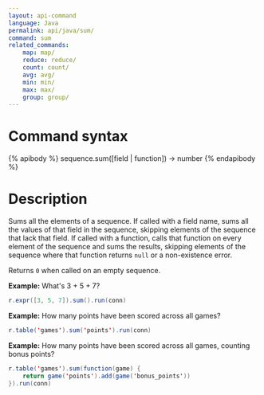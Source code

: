 ```yaml
---
layout: api-command
language: Java
permalink: api/java/sum/
command: sum
related_commands:
    map: map/
    reduce: reduce/
    count: count/
    avg: avg/
    min: min/
    max: max/
    group: group/
---
```


# Command syntax #

{% apibody %}
sequence.sum([field | function]) &rarr; number
{% endapibody %}

# Description #

Sums all the elements of a sequence.  If called with a field name,
sums all the values of that field in the sequence, skipping elements
of the sequence that lack that field.  If called with a function,
calls that function on every element of the sequence and sums the
results, skipping elements of the sequence where that function returns
`null` or a non-existence error.

Returns `0` when called on an empty sequence.

__Example:__ What's 3 + 5 + 7?

```java
r.expr([3, 5, 7]).sum().run(conn)
```

__Example:__ How many points have been scored across all games?

```java
r.table('games').sum('points').run(conn)
```

__Example:__ How many points have been scored across all games,
counting bonus points?

```java
r.table('games').sum(function(game) {
    return game('points').add(game('bonus_points'))
}).run(conn)
```
